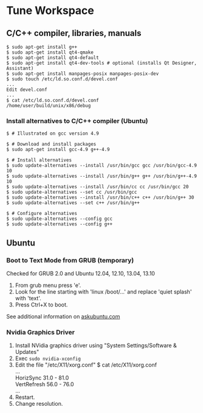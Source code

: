 # Tune Workspace

## C/C++ compiler, libraries, manuals
    
    $ sudo apt-get install g++  
    $ sudo apt-get install qt4-qmake  
    $ sudo apt-get install qt4-default  
    $ sudo apt-get install qt4-dev-tools # optional (installs Qt Designer, Assistant)
    $ sudo apt-get install manpages-posix manpages-posix-dev
    $ sudo touch /etc/ld.so.conf.d/devel.conf
    ...
    Edit devel.conf
    ...
    $ cat /etc/ld.so.conf.d/devel.conf
    /home/user/build/unix/x86/debug
    
### Install alternatives to C/C++ compiler (Ubuntu)

    $ # Illustrated on gcc version 4.9 
    
    $ # Download and install packages
    $ sudo apt-get install gcc-4.9 g++-4.9
    
    $ # Install alternatives
    $ sudo update-alternatives --install /usr/bin/gcc gcc /usr/bin/gcc-4.9 10
    $ sudo update-alternatives --install /usr/bin/g++ g++ /usr/bin/g++-4.9 10
    $ sudo update-alternatives --install /usr/bin/cc cc /usr/bin/gcc 20
    $ sudo update-alternatives --set cc /usr/bin/gcc
    $ sudo update-alternatives --install /usr/bin/c++ c++ /usr/bin/g++ 30
    $ sudo update-alternatives --set c++ /usr/bin/g++
    
    $ # Configure alternatives
    $ sudo update-alternatives --config gcc
    $ sudo update-alternatives --config g++

## Ubuntu
### Boot to Text Mode from GRUB (temporary)
Checked for GRUB 2.0 and Ubuntu 12.04, 12.10, 13.04, 13.10
 
1. From grub menu press 'e'. 
2. Look for the line starting with 'linux /boot/...' and replace 'quiet splash' with 'text'.
3. Press Ctrl+X to boot. 

See additional information on [askubuntu.com](http://askubuntu.com/questions/16371/how-do-i-disable-x-at-boot-time-so-that-the-system-boots-in-text-mode)

### Nvidia Graphics Driver
1. Install NVidia graphics driver using "System Settings/Software \& Updates"
2. Exec `sudo nvidia-xconfig`
3. Edit the file "/etc/X11/xorg.conf"
    $ cat /etc/X11/xorg.conf  
    ...  
    HorizSync 31.0 - 81.0  
    VertRefresh 56.0 - 76.0  
    ...  
4. Restart.
5. Change resolution.

